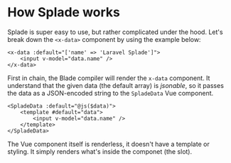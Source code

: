 # How Splade works

Splade is super easy to use, but rather complicated under the hood. Let's break down the `<x-data>` component by using the example below:

```blade
<x-data :default="['name' => 'Laravel Splade']">
    <input v-model="data.name" />
</x-data>
```

First in chain, the Blade compiler will render the `x-data` component. It understand that the given data (the default array) is *jsonable*, so it passes the data as a JSON-encoded string to the `SpladeData` Vue component.

```vue
<SpladeData :default="@js($data)">
    <template #default="data">
        <input v-model="data.name" />
    </template>
</SpladeData>
```

The Vue component itself is renderless, it doesn't have a template or styling. It simply renders what's inside the componet (the slot).